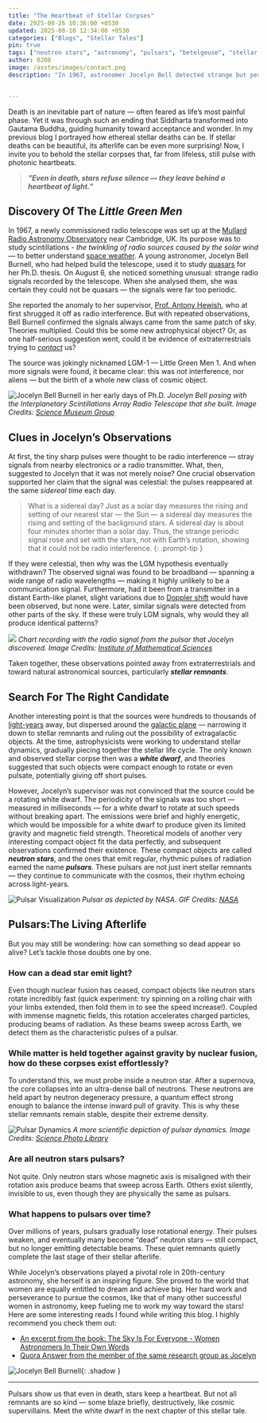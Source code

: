 ```yaml
---
title: "The Heartbeat of Stellar Corpses"
date: 2025-08-26 10:36:00 +0530
updated: 2025-08-10 12:34:00 +0530
categories: ["Blogs", "Stellar Tales"]
pin: true
tags: ["neutron stars", "astronomy", "pulsars", "betelgeuse", "stellar remnants"] 
author: 0208   
image: /asstes/images/contact.png
description: "In 1967, astronomer Jocelyn Bell detected strange but periodic signals from outer space, briefly mistaking them for extraterrestrial life. She jokingly nicknamed the source ‘Little Green Men’ (LGM-1). These mysterious signals were the first discovered pulsars—cosmic “heartbeats” of stellar corpses."


---
```

<style>
  /* Force drop cap */
  #post-wrapper .post-content > p:first-of-type::first-letter {
    font-size: 5.5em !important;
    float: left;
    line-height: 0.75;
    margin: 0.1em 0.15em 0 0;
    font-family: Georgia, serif;
    font-weight: bold;
    color: inherit;
  }
</style>

Death is an inevitable part of nature — often feared as life’s most painful phase. Yet it was through such an ending that Siddharta transformed into Gautama Buddha, guiding humanity toward acceptance and wonder. In my previous blog I portrayed how ethereal stellar deaths can be. If stellar deaths can be beautiful, its afterlife can be even more surprising! Now, I invite you to behold the stellar corpses that, far from lifeless, still pulse with photonic heartbeats.

> **_"Even in death, stars refuse silence — they leave behind a heartbeat of light._”**                                                                        

## Discovery Of The _Little Green Men_

In 1967, a newly commissioned radio telescope was set up at the [Mullard Radio Astronomy Observatory](https://en.wikipedia.org/wiki/Mullard_Radio_Astronomy_Observatory) near Cambridge, UK. Its purpose was to study scintillations - _the twinkling of radio sources caused by the solar wind_ — to better understand [space weather](https://www.spaceweatherlive.com/). A young astronomer, Jocelyn Bell Burnell, who had helped build the telescope, used it to study [quasars](https://science.nasa.gov/mission/hubble/science/science-behind-the-discoveries/hubble-quasars/) for her Ph.D. thesis. On August 6, she noticed something unusual: strange radio signals recorded by the telescope. When she analysed them, she was certain they could not be quasars — the signals were far too periodic.

She reported the anomaly to her supervisor, [Prof. Antony Hewish](https://www.nobelprize.org/prizes/physics/1974/hewish/biographical/), who at first shrugged it off as radio interference. But with repeated observations, Bell Burnell confirmed the signals always came from the same patch of sky. Theories multiplied. Could this be some new astrophysical object? Or, as one half-serious suggestion went, could it be evidence of extraterrestrials trying to _[contact](https://www.imdb.com/title/tt0118884/)_ us?

The source was jokingly nicknamed LGM-1 — Little Green Men 1. And when more signals were found, it became clear: this was not interference, nor aliens — but the birth of a whole new class of cosmic object.

![Jocelyn Bell Burnell in her early days of Ph.D.](/assets/images/jocelyn_isr.jpg)
_Jocelyn Bell posing with the Interplanetary Scintillations Array Radio Telescope that she built. Image Credits: [Science Museum Group](https://collection.sciencemuseumgroup.org.uk/objects/co8105496/parts-from-the-cambridge-interplanetary-scintillation-array)_


## Clues in Jocelyn’s Observations

At first, the tiny sharp pulses were thought to be radio interference — stray signals from nearby electronics or a radio transmitter. What, then, suggested to Jocelyn that it was not merely noise? One crucial observation supported her claim that the signal was celestial: the pulses reappeared at the same _sidereal time_ each day.

> What is a sidereal day? Just as a solar day measures the rising and setting of our nearest star — the Sun — a sidereal day measures the rising and setting of the background stars. A sidereal day is about four minutes shorter than a solar day. Thus, the strange periodic signal rose and set with the stars, not with Earth’s rotation, showing that it could not be radio interference.
{: .prompt-tip }

If they were celestial, then why was the LGM hypothesis eventually withdrawn? The observed signal was found to be broadband — spanning a wide range of radio wavelengths — making it highly unlikely to be a communication signal. Furthermore, had it been from a transmitter in a distant Earth-like planet, slight variations due to [Doppler shift](https://imagine.gsfc.nasa.gov/features/yba/M31_velocity/spectrum/doppler_more.html) would have been observed, but none were. Later, similar signals were detected from other parts of the sky. If these were truly LGM signals, why would they all produce identical patterns?

![](/assets/images/bell_recording_small.jpg)
_Chart recording with the radio signal from the pulsar that Jocelyn discovered. Image Credits: [Institute of Mathematical Sciences](https://www.imsc.res.in/outreach/scicomm/2024/september/features/pulsars/)_

Taken together, these observations pointed away from extraterrestrials and toward natural astronomical sources, particularly **_stellar remnants_**.

## Search For The Right Candidate

Another interesting point is that the sources were hundreds to thousands of [light-years](https://science.nasa.gov/exoplanets/what-is-a-light-year/) away, but dispersed around the [galactic plane](https://en.wikipedia.org/wiki/Galactic_plane) — narrowing it down to stellar remnants and ruling out the possibility of extragalactic objects. At the time, astrophysicists were working to understand stellar dynamics, gradually piecing together the stellar life cycle. The only known and observed stellar corpse then was a **_white dwarf_**, and theories suggested that such objects were compact enough to rotate or even pulsate, potentially giving off short pulses.

However, Jocelyn’s supervisor was not convinced that the source could be a rotating white dwarf. The periodicity of the signals was too short — measured in milliseconds — for a white dwarf to rotate at such speeds without breaking apart. The emissions were brief and highly energetic, which would be impossible for a white dwarf to produce given its limited gravity and magnetic field strength. Theoretical models of another very interesting compact object fit the data perfectly, and subsequent observations confirmed their existence. These compact objects are called **_neutron stars_**, and the ones that emit regular, rhythmic pulses of radiation earned the name **_pulsars_**. These pulsars are not just inert stellar remnants — they continue to communicate with the cosmos, their rhythm echoing across light-years.

![Pulsar Visualization](/assets/images/pulsars.gif)
_Pulsar as depicted by NASA. GIF Credits: [NASA](https://nasa.tumblr.com/post/163637443034/five-famous-pulsars-from-the-past-50-years)_


## Pulsars:The Living Afterlife

But you may still be wondering: how can something so dead appear so alive? Let’s tackle those doubts one by one.

### How can a dead star emit light?

Even though nuclear fusion has ceased, compact objects like neutron stars rotate incredibly fast (quick experiment: try spinning on a rolling chair with your limbs extended, then fold them in to see the speed increase!). Coupled with immense magnetic fields, this rotation accelerates charged particles, producing beams of radiation. As these beams sweep across Earth, we detect them as the characteristic pulses of a pulsar.

### While matter is held together against gravity by nuclear fusion, how do these corpses exist effortlessly? 

To understand this, we must probe inside a neutron star. After a supernova, the core collapses into an ultra-dense ball of neutrons. These neutrons are held apart by neutron degeneracy pressure, a quantum effect strong enough to balance the intense inward pull of gravity. This is why these stellar remnants remain stable, despite their extreme density.

![Pulsar Dynamics](/assets/images/pulsar_mech.jpg)
_A more scientific depiction of pulsar dynamics. Image Credits: [Science Photo Library](https://www.sciencephoto.com/media/331715/view/pulsar)_

### Are all neutron stars pulsars?

Not quite. Only neutron stars whose magnetic axis is misaligned with their rotation axis produce beams that sweep across Earth. Others exist silently, invisible to us, even though they are physically the same as pulsars.

### What happens to pulsars over time?

Over millions of years, pulsars gradually lose rotational energy. Their pulses weaken, and eventually many become “dead” neutron stars — still compact, but no longer emitting detectable beams. These quiet remnants quietly complete the last stage of their stellar afterlife.


While Jocelyn’s observations played a pivotal role in 20th-century astronomy, she herself is an inspiring figure. She proved to the world that women are equally entitled to dream and achieve big. Her hard work and perseverance to pursue the cosmos, like that of many other successful women in astronomy, keep fueling me to work my way toward the stars! Here are some interesting reads I found while writing this blog. I highly recommend you check them out:

- [An excerpt from the book: The Sky Is For Everyone - Women Astronomers In Their Own Words](https://www.space.com/jocelyn-bell-burnell-pulsar-discovery-story)
- [Quora Answer from the member of the same research group as Jocelyn](https://qr.ae/pC1bOt)

![Jocelyn Bell Burnell](/assets/images/jocelyn.jpg){: .shadow }

---

Pulsars show us that even in death, stars keep a heartbeat. But not all remnants are so kind — some blaze briefly, destructively, like cosmic supervillains. Meet the white dwarf in the next chapter of this stellar tale.

